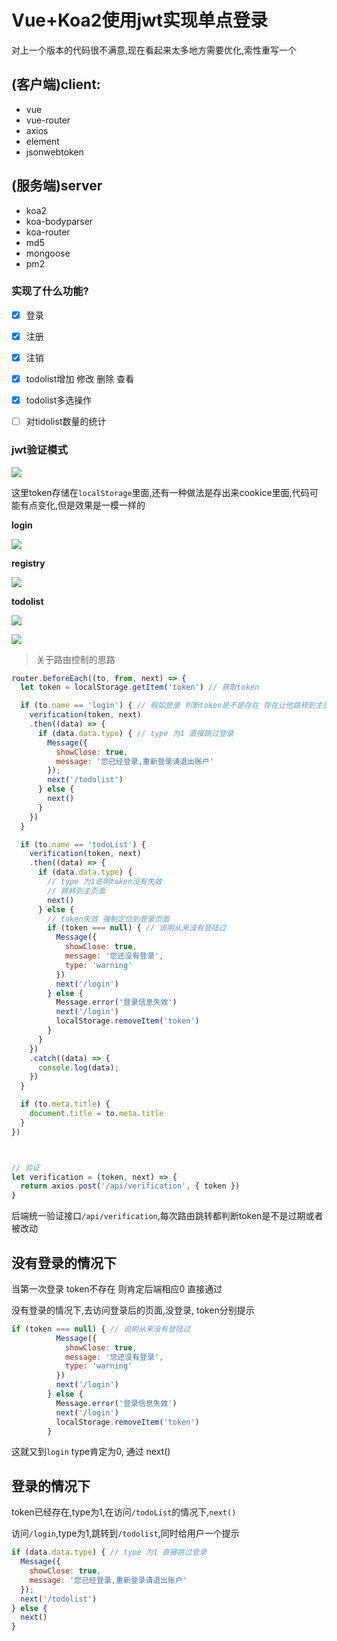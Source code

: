 # Vue+Koa2使用jwt实现单点登录

对上一个版本的代码很不满意,现在看起来太多地方需要优化,索性重写一个

## (客户端)client:

- vue
- vue-router
- axios
- element
- jsonwebtoken

## (服务端)server

- koa2
- koa-bodyparser
- koa-router
- md5
- mongoose
- pm2

### 实现了什么功能?

- [x] 登录
- [x] 注册
- [x] 注销
- [x] todolist增加 修改 删除 查看
- [x] todolist多选操作
- [ ] 对tidolist数量的统计



### jwt验证模式

![](http://on7r0tqgu.bkt.clouddn.com/FvoRAnFA_E0WXkGe3gPRA3jR60LS.png)

这里token存储在`localStorage`里面,还有一种做法是存出来cookice里面,代码可能有点变化,但是效果是一模一样的

**login**

![](http://on7r0tqgu.bkt.clouddn.com/FiZIWOPLsjp2-8LqCwZ44Yotl9LU.png )

**registry**

![](http://on7r0tqgu.bkt.clouddn.com/FlPsZhkoQIbWWeTc0MXq3Fmtoi0v.png )

**todolist**

![](http://on7r0tqgu.bkt.clouddn.com/FqcmSDVQbb63idhiolJEmAbPzq-8.png )

![](http://on7r0tqgu.bkt.clouddn.com/Fogd4HkffGZkqPGkU2-T6F1H_Cg1.png )






> 关于路由控制的思路

```JavaScript
router.beforeEach((to, from, next) => {
  let token = localStorage.getItem('token') // 获取token

  if (to.name == 'login') { // 假如登录 判断token是不是存在 存在让他跳转到主页面
    verification(token, next)
    .then((data) => {
      if (data.data.type) { // type 为1 直接跳过登录
        Message({
          showClose: true,
          message: '您已经登录,重新登录请退出账户'
        });
        next('/todolist')
      } else {
        next()
      }
    })
  }

  if (to.name == 'todoList') {
    verification(token, next)
    .then((data) => {
      if (data.data.type) {
        // type 为1说明token没有失效
        // 跳转到主页面
        next()
      } else {
        // token失效 强制定位到登录页面
        if (token === null) { // 说明从来没有登陆过
          Message({
            showClose: true,
            message: '您还没有登录',
            type: 'warning'
          })
          next('/login')
        } else {
          Message.error('登录信息失效')
          next('/login')
          localStorage.removeItem('token')
        }
      }
    })
    .catch((data) => {
      console.log(data);
    })
  }

  if (to.meta.title) {
    document.title = to.meta.title
  }
})



// 验证
let verification = (token, next) => {
  return axios.post('/api/verification', { token })
}
```

后端统一验证接口`/api/verification`,每次路由跳转都判断token是不是过期或者被改动

## 没有登录的情况下

当第一次登录 token不存在 则肯定后端相应0 直接通过

没有登录的情况下,去访问登录后的页面,没登录, token分别提示

````JavaScript
if (token === null) { // 说明从来没有登陆过
          Message({
            showClose: true,
            message: '您还没有登录',
            type: 'warning'
          })
          next('/login')
        } else {
          Message.error('登录信息失效')
          next('/login')
          localStorage.removeItem('token')
        }
````

这就又到`login` type肯定为0, 通过 next()



## 登录的情况下

token已经存在,type为1,在访问`/todoList`的情况下,`next()`

访问`/login`,type为1,跳转到`/todolist`,同时给用户一个提示

```JavaScript
if (data.data.type) { // type 为1 直接跳过登录
  Message({
    showClose: true,
    message: '您已经登录,重新登录请退出账户'
  });
  next('/todolist')
} else {
  next()
}
```






